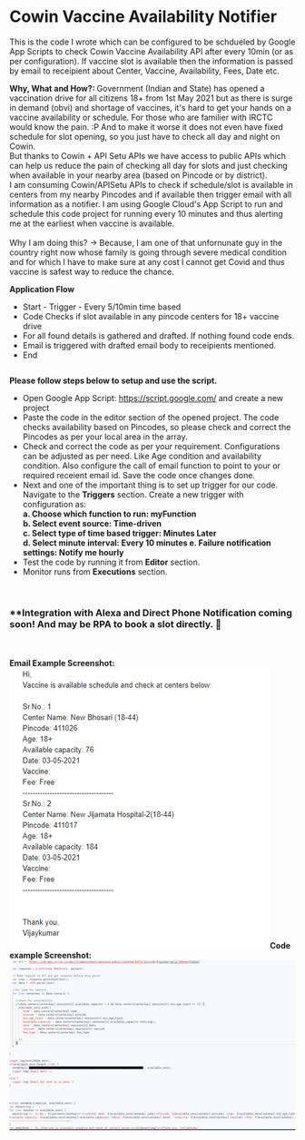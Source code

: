 # Cowin Vaccine Availability Notifier

<p>This is the code I wrote which can be configured to be schdueled by Google App Scripts to check Cowin Vaccine Availability API after every 10min (or as per configuration). If vaccine slot is available then the information is passed by email to receipient about Center, Vaccine, Availability, Fees, Date etc.</p>

<p>
  <b>Why, What and How?: </b> Government (Indian and State) has opened a vaccination drive for all citizens 18+ from 1st May 2021 but as there is surge in demand (obvi) and shortage of vaccines, it's hard to get your hands on a vaccine availability or schedule. For those who are familier with IRCTC would know the pain. :P And to make it worse it does not even have fixed schedule for slot opening, so you just have to check all day and night on Cowin.<br>
But thanks to Cowin + API Setu APIs we have access to public APIs which can help us reduce the pain of checking all day for slots and just checking when available in your nearby area (based on Pincode or by district).<br>
I am consuming Cowin/APISetu APIs to check if schedule/slot is available in centers from my nearby Pincodes and if available then trigger email with all information as a notifier. I am using Google Cloud's App Script to run and schedule this code project for running every 10 minutes and thus alerting me at the earliest when vaccine is available.<br><br>
  Why I am doing this? -> Because, I am one of that unfornunate guy in the country right now whose family is going through severe medical condition and for which I have to make sure at any cost I cannot get Covid and thus vaccine is safest way to reduce the chance.
</p>

<table>
  <tr>
    <b>Application Flow</b>
  </tr>
  <tr>
    <ul>
      <li>Start - Trigger - Every 5/10min time based </li>
      <li>Code Checks if slot available in any pincode centers for 18+ vaccine drive</li>
      <li>For all found details is gathered and drafted. If nothing found code ends.</li>
      <li>Email is triggered with drafted email body to receipients mentioned.</li>
      <li>End</li>
    </ul>
  </tr>
</table>

<table>
  <tr>
    <b>Please follow steps below to setup and use the script.</b>
  </tr>
  <tr>
    <ul>
      <li>
        Open Google App Script: <a href="https://script.google.com/"> https://script.google.com/</a> and create a new project
      </li>
      <li>
        Paste the code in the editor section of the opened project. The code checks availability based on Pincodes, so please check and correct the Pincodes as per your local area in the array.
      </li>
      <li>
        Check and correct the code as per your requirement. Configurations can be adjusted as per need. Like Age condition and availability condition. Also configure the call of email function to point to your or required receient email id. Save the code once changes done.
      </li>
      <li>
        Next and one of the important thing is to set up trigger for our code. Navigate to the <b>Triggers</b> section. Create a new trigger with configuration as:<br>
       <b>a. Choose which function to run: myFunction<br>
       b. Select event source: Time-driven<br>
       c. Select type of time based trigger: Minutes Later <br>
       d. Select minute interval: Every 10 minutes
       e. Failure notification settings: Notify me hourly</b>
      </li>
      <li>
        Test the code by running it from <b>Editor</b> section.
      </li>
      <li>
        Monitor runs from <b>Executions</b> section.
      </li>
    </ul>
    </tr>
    <tr>
      <br>
      <h3>**Integration with Alexa and Direct Phone Notification coming soon! And may be RPA to book a slot directly. 🤖</h3>
      <br>
    </tr>
    <tr>
      <br>
      <b>Email Example Screenshot:</b><br>
      <img src="https://github.com/vijaykumaringle/GoogleAppScripts/blob/main/Cowin%20Vaccine%20Availability%20Notifier/Email-example.PNG">
    </tr>
    <tr>
      <b>Code example Screenshot:</b><br>
      <img src="https://github.com/vijaykumaringle/GoogleAppScripts/blob/main/Cowin%20Vaccine%20Availability%20Notifier/code-ss.PNG">
    </tr>
</table>
